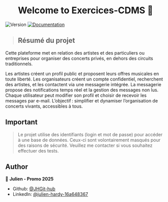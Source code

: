 <h1 align="center">Welcome to Exercices-CDMS 👋</h1>
<p>
  <img alt="Version" src="https://img.shields.io/badge/version-1.0-blue.svg?cacheSeconds=2592000" />
  <a href="- Un système de messagerie permet à tous d’échanger, d’être notifié en temps réel des nouveaux messages (y compris via l’icône ou le texte de l’onglet), de voir le nombre de messages non lus et de gérer ses conversations." target="_blank">
    <img alt="Documentation" src="https://img.shields.io/badge/documentation-yes-brightgreen.svg" />
  </a>
</p>

> ## Résumé du projet

Cette plateforme met en relation des artistes et des particuliers ou entreprises pour organiser des concerts privés, en dehors des circuits traditionnels.

Les artistes créent un profil public et proposent leurs offres musicales en toute liberté.
Les organisateurs créent un compte confidentiel, recherchent des artistes, et les contactent via une messagerie intégrée.
La messagerie propose des notifications temps réel et la gestion des messages non lus.
Chaque utilisateur peut modifier son profil et choisir de recevoir les messages par e-mail.
L’objectif : simplifier et dynamiser l’organisation de concerts vivants, accessibles à tous.

## Important
>Le projet utilise des identifiants (login et mot de passe) pour accéder à une base de données. Ceux-ci sont volontairement masqués pour des raisons de sécurité. Veuillez me contacter si vous souhaitez effectuer des tests.

## Author

👤 **Julien - Promo 2025**

* Github: [@JHGit-hub](https://github.com/JHGit-hub)
* LinkedIn: [@julien-hardy-16a648367](https://linkedin.com/in/julien-hardy-16a648367)
